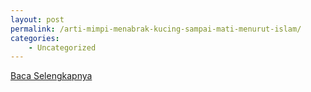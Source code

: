 ```yaml
---
layout: post
permalink: /arti-mimpi-menabrak-kucing-sampai-mati-menurut-islam/
categories:
    - Uncategorized
---
```


[Baca Selengkapnya](/01)